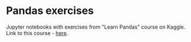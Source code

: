 # Pandas exercises
Jupyter notebooks with exercises from "Learn Pandas" course on Kaggle. <br>
Link to this course - <a href="https://www.kaggle.com/learn/pandas">here</a>.
